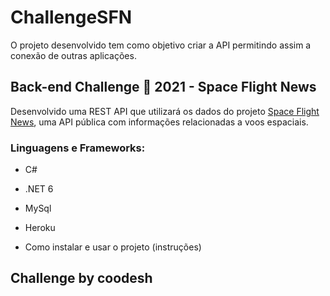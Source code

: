 # ChallengeSFN

O projeto desenvolvido tem como objetivo criar a API permitindo assim a conexão de outras aplicações.

## Back-end Challenge 🏅 2021 - Space Flight News

Desenvolvido uma REST API que utilizará os dados do projeto [Space Flight News](https://api.spaceflightnewsapi.net/v3/documentation), uma API pública com informações relacionadas a voos espaciais. 

### Linguagens e Frameworks:

- C#
- .NET 6
- MySql 
- Heroku


- Como instalar e usar o projeto (instruções)


## Challenge by coodesh

